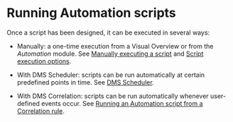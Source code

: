 # Running Automation scripts

Once a script has been designed, it can be executed in several ways:

- Manually: a one-time execution from a Visual Overview or from the *Automation* module. See [Manually executing a script](Manually_executing_a_script.md) and [Script execution options](Script_execution_options.md).

- With DMS Scheduler: scripts can be run automatically at certain predefined points in time. See [DMS Scheduler](../scheduler/scheduler.md#dms-scheduler).

- With DMS Correlation: scripts can be run automatically whenever user-defined events occur. See [Running an Automation script from a Correlation rule](../correlation/Running_an_Automation_script_from_a_Correlation_rule.md).
